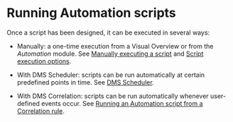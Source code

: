 # Running Automation scripts

Once a script has been designed, it can be executed in several ways:

- Manually: a one-time execution from a Visual Overview or from the *Automation* module. See [Manually executing a script](Manually_executing_a_script.md) and [Script execution options](Script_execution_options.md).

- With DMS Scheduler: scripts can be run automatically at certain predefined points in time. See [DMS Scheduler](../scheduler/scheduler.md#dms-scheduler).

- With DMS Correlation: scripts can be run automatically whenever user-defined events occur. See [Running an Automation script from a Correlation rule](../correlation/Running_an_Automation_script_from_a_Correlation_rule.md).
